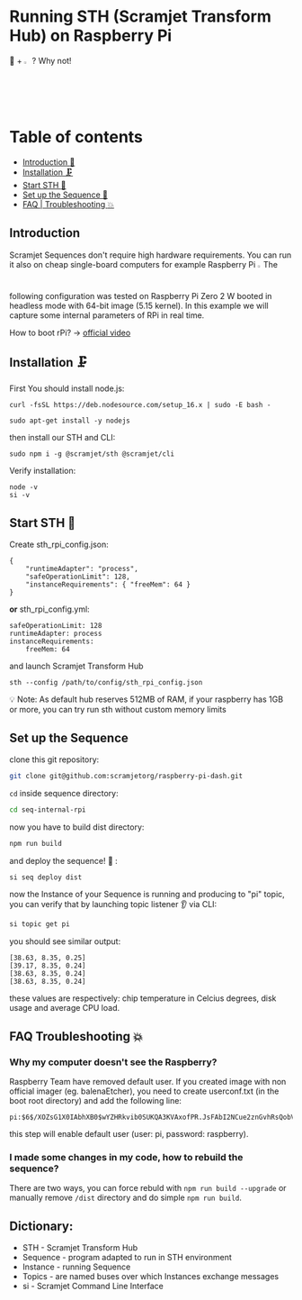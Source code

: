 # Running STH (Scramjet Transform Hub) on Raspberry Pi

 🚀 + <img width="2%" src="https://user-images.githubusercontent.com/81818614/219020422-56b87af7-fb08-4de3-9a92-b95c550fc834.svg"> ? Why not!
 
 
 # Table of contents <!-- omit in toc -->

- [Introduction :handshake:](#introduction)
- [Installation :clamp:](#installation-clamp)
- [Start STH :checkered_flag:](#start-sth-checkered_flag)
- [Set up the Sequence 🔨](#set-up-the-sequence)
- [FAQ | Troubleshooting :collision:](#faq-troubleshooting-collision)
 
 ## Introduction

Scramjet Sequences don't require high hardware requirements. You can run it also on cheap single-board computers for example Raspberry Pi <img width="1.2%" src="https://user-images.githubusercontent.com/81818614/219020422-56b87af7-fb08-4de3-9a92-b95c550fc834.svg"> The following configuration was tested on Raspberry Pi Zero 2 W booted in headless mode with 64-bit image (5.15 kernel). In this example we will capture some internal parameters of RPi in real time.

How to boot rPi? -> [official video](https://www.youtube.com/watch?v=ntaXWS8Lk34&feature=youtu.be)


## Installation :clamp:

First You should install node.js:
```
curl -fsSL https://deb.nodesource.com/setup_16.x | sudo -E bash -
```
```
sudo apt-get install -y nodejs
```
then install our STH and CLI:

```
sudo npm i -g @scramjet/sth @scramjet/cli
```

Verify installation:
```
node -v
si -v
```

## Start STH :checkered_flag:

Create sth_rpi_config.json:
```
{
    "runtimeAdapter": "process",
    "safeOperationLimit": 128,
    "instanceRequirements": { "freeMem": 64 }
}
```
**or** sth_rpi_config.yml:
```
safeOperationLimit: 128
runtimeAdapter: process
instanceRequirements:
    freeMem: 64
```

and launch Scramjet Transform Hub 
```
sth --config /path/to/config/sth_rpi_config.json
```
:bulb: Note: As default hub reserves 512MB of RAM, if your raspberry has 1GB or more, you can try run sth without custom memory limits


## Set up the Sequence

clone this git repository:

```bash
git clone git@github.com:scramjetorg/raspberry-pi-dash.git
```

`cd` inside sequence directory:

```bash
cd seq-internal-rpi
```

now you have to build dist directory:

```bash
npm run build
```
and deploy the sequence! :rocket: :

```bash
si seq deploy dist
```
now the Instance of your Sequence is running and producing to "pi" topic, you can verify that by launching topic listener :ear: via CLI:

```bash
si topic get pi
```
you should see similar output:
```
[38.63, 8.35, 0.25]
[39.17, 8.35, 0.24]
[38.63, 8.35, 0.24]
[38.63, 8.35, 0.24]
```
these values are respectively: chip temperature in Celcius degrees, disk usage and average CPU load.

## FAQ Troubleshooting :collision:
### Why my computer doesn't see the Raspberry?

Raspberry Team have removed default user. If you created image with non official imager (eg. balenaEtcher), you need to create userconf.txt (in the boot root directory) and add the following line:
```
pi:$6$/XOZsG1X0IAbhXB0$wYZHRkvib0SUKQA3KVAxofPR.JsFAbI2NCue2znGvhRsQobVdllFXyQZ7fMSvAoyEj8MfHtkMeSZT7IRIixg01

```
this step will enable default user (user: pi, password: raspberry).

### I made some changes in my code, how to rebuild the sequence?

There are two ways, you can force rebuld with `npm run build --upgrade` or manually remove `/dist` directory and do simple `npm run build`.

## Dictionary:

- STH - Scramjet Transform Hub
- Sequence - program adapted to run in STH environment
- Instance - running Sequence
- Topics - are named buses over which Instances exchange messages
- si - Scramjet Command Line Interface
